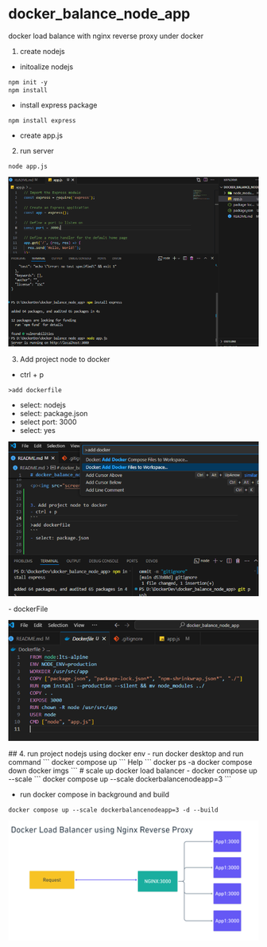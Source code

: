 # docker_balance_node_app
docker load balance with nginx reverse proxy under docker

1. create nodejs
- initoalize nodejs
```
npm init -y
npm install
```
- install express package
```
npm install express
```
- create app.js
2. run server
```
node app.js
```
<p><img src="screenshort\project-herachy.png"></p>


3. Add project node to docker
- ctrl + p
```
>add dockerfile
```
- select: nodejs
- select: package.json
- select port: 3000
- select: yes
<p><img src="screenshort\add docker.png"></p>
- dockerFile
<p><img src="screenshort\dockerfile.png"></p>
## 4. run project nodejs using docker env
- run docker desktop and run command
```
docker compose up
```
Help
```
docker ps -a
docker compose down
docker imgs
```
# scale up docker load balancer
- docker compose up --scale <service name>
```
docker compose up --scale dockerbalancenodeapp=3
```

- run docker compose in background and build
```
docker compose up --scale dockerbalancenodeapp=3 -d --build
```
<p><img src="screenshort\Docker Load Balancer.png"></p>